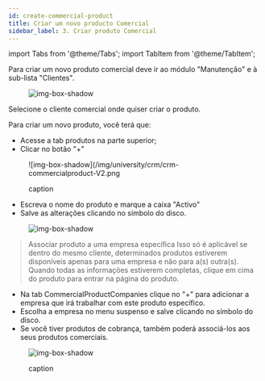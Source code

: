 ```yaml
---
id: create-commercial-product
title: Criar um novo producto Comercial
sidebar_label: 3. Criar produto Comercial
---
```


import Tabs from '@theme/Tabs';
import TabItem from '@theme/TabItem';

Para criar um novo produto comercial deve ir ao módulo "Manutenção" e à sub-lista "Clientes".

<figure>

![img-box-shadow](/img/university/crm/crm-commercialproduct-V1.png)

</figure>

Selecione o cliente comercial onde quiser criar o produto.

Para criar um novo produto, você terá que:
- Acesse a tab produtos na parte superior;
- Clicar no botão "+"

<figure>

![img-box-shadow](/img/university/crm/crm-commercialproduct-V2.png
<figcaption>caption</figcaption>
</figure>

- Escreva o nome do produto e marque a caixa "Activo"
- Salve as alterações clicando no símbolo do disco.

<figure>


![img-box-shadow](/img/university/crm/crm-commercialproduct-v3.png)

<figcaption></figcaption>
</figure>

 

>Associar produto a uma empresa específica
>Isso só é aplicável se dentro do mesmo cliente, determinados produtos estiverem disponíveis apenas para uma empresa e não para a(s) outra(s).
Quando todas as informações estiverem completas, clique em cima do produto para entrar na página do produto.

- Na tab CommercialProductCompanies clique no "+" para adicionar a empresa que irá trabalhar com este produto específico.
- Escolha a empresa no menu suspenso e salve clicando no símbolo do disco.
- Se você tiver produtos de cobrança, também poderá associá-los aos seus produtos comerciais.

<figure>

![img-box-shadow](/img/university/crm/crm-commercialproduct-V4.png)
<figcaption>caption</figcaption>
</figure>
